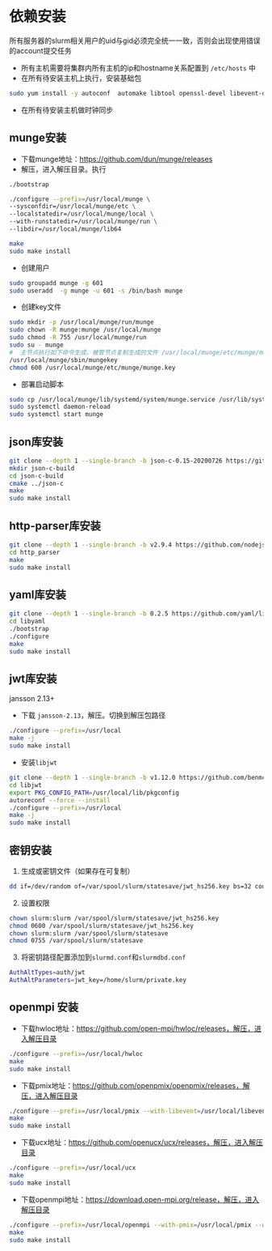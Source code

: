 # 依赖安装

<warning>
    所有服务器的slurm相关用户的uid与gid必须完全统一一致，否则会出现使用错误的account提交任务
</warning>



- 所有主机需要将集群内所有主机的ip和hostname关系配置到 `/etc/hosts` 中
- 在所有待安装主机上执行，安装基础包

```bash
sudo yum install -y autoconf  automake libtool openssl-devel libevent-devel bzip2 python3 ncurses-devel 
```

- 在所有待安装主机做时钟同步



## munge安装

- 下载munge地址：https://github.com/dun/munge/releases
- 解压，进入解压目录。执行

```bash
./bootstrap

./configure --prefix=/usr/local/munge \
--sysconfdir=/usr/local/munge/etc \
--localstatedir=/usr/local/munge/local \
--with-runstatedir=/usr/local/munge/run \
--libdir=/usr/local/munge/lib64

make 
sudo make install
```

- 创建用户

```bash
sudo groupadd munge -g 601
sudo useradd  -g munge -u 601 -s /bin/bash munge 
```

- 创建key文件

```bash
sudo mkdir -p /usr/local/munge/run/munge
sudo chown -R munge:munge /usr/local/munge
sudo chmod -R 755 /usr/local/munge/run
sudo su - munge
#  主节点执行如下命令生成，被管节点复制生成的文件 /usr/local/munge/etc/munge/munge.key 到从节点同样目录下
/usr/local/munge/sbin/mungekey   
chmod 600 /usr/local/munge/etc/munge/munge.key   
```

- 部署启动脚本

```bash
sudo cp /usr/local/munge/lib/systemd/system/munge.service /usr/lib/systemd/system/
sudo systemctl daemon-reload
sudo systemctl start munge
```



## json库安装

```bash
git clone --depth 1 --single-branch -b json-c-0.15-20200726 https://github.com/json-c/json-c.git json-c
mkdir json-c-build
cd json-c-build
cmake ../json-c
make
sudo make install
```



## http-parser库安装

```bash
git clone --depth 1 --single-branch -b v2.9.4 https://github.com/nodejs/http-parser.git http_parser
cd http_parser
make
sudo make install
```



## yaml库安装

```bash
git clone --depth 1 --single-branch -b 0.2.5 https://github.com/yaml/libyaml libyaml
cd libyaml
./bootstrap
./configure
make
sudo make install
```



## jwt库安装

<note>
   jansson 2.13+
</note>

- 下载 `jansson-2.13`，解压。切换到解压包路径

```bash
./configure --prefix=/usr/local
make -j
sudo make install
```

- 安装`libjwt`

```bash
git clone --depth 1 --single-branch -b v1.12.0 https://github.com/benmcollins/libjwt.git libjwt
cd libjwt
export PKG_CONFIG_PATH=/usr/local/lib/pkgconfig
autoreconf --force --install
./configure --prefix=/usr/local
make -j
sudo make install
```



## 密钥安装

1. 生成或密钥文件（如果存在可复制）

```bash
dd if=/dev/random of=/var/spool/slurm/statesave/jwt_hs256.key bs=32 count=1
```

2. 设置权限

```bash
chown slurm:slurm /var/spool/slurm/statesave/jwt_hs256.key
chmod 0600 /var/spool/slurm/statesave/jwt_hs256.key
chown slurm:slurm /var/spool/slurm/statesave
chmod 0755 /var/spool/slurm/statesave
```

3. 将密钥路径配置添加到`slurmd.conf`和`slurmdbd.conf`

```bash
AuthAltTypes=auth/jwt
AuthAltParameters=jwt_key=/home/slurm/private.key
```



## openmpi 安装

- 下载hwloc地址：https://github.com/open-mpi/hwloc/releases，解压，进入解压目录


```bash
./configure --prefix=/usr/local/hwloc 
make
sudo make install 
```

- 下载pmix地址：https://github.com/openpmix/openpmix/releases，解压，进入解压目录


```bash
./configure --prefix=/usr/local/pmix --with-libevent=/usr/local/libevent --with-hwloc=/usr/local/hwloc
make
sudo make install  
```

- 下载ucx地址：https://github.com/openucx/ucx/releases，解压，进入解压目录


```bash
./configure --prefix=/usr/local/ucx
make
sudo make install
```

- 下载openmpi地址：https://download.open-mpi.org/release，解压，进入解压目录


```bash
./configure --prefix=/usr/local/openmpi --with-pmix=/usr/local/pmix --with-ucx=/usr/local/ucx --with-hwloc=/usr/local/hwloc --with-libevent
make
sudo make install 
```

